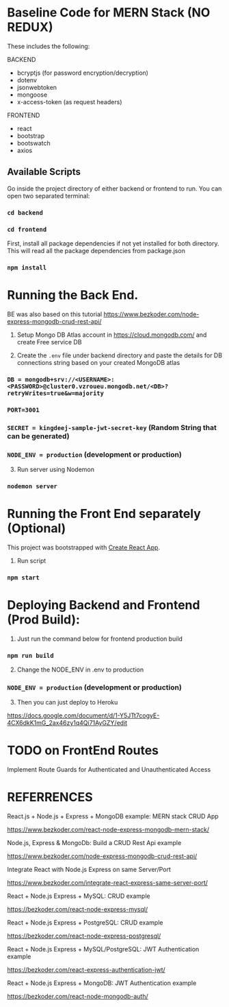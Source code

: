 # Baseline Code for MERN Stack (NO REDUX)

These includes the following:

BACKEND
- bcryptjs (for password encryption/decryption)
- dotenv
- jsonwebtoken
- mongoose
- x-access-token (as request headers)

FRONTEND
- react
- bootstrap
- bootswatch
- axios

## Available Scripts

Go inside the project directory of either backend or frontend to run. You can open two separated terminal:

### `cd backend`

### `cd frontend`

First, install all package dependencies if not yet installed for both directory. This will read all the package dependencies from package.json

### `npm install`

# Running the Back End. 

BE was also based on this tutorial https://www.bezkoder.com/node-express-mongodb-crud-rest-api/

1. Setup Mongo DB Atlas account in https://cloud.mongodb.com/ and create Free service DB

2. Create the `.env` file under backend directory and paste the details for DB connections string based on your created MongoDB atlas 

### `DB = mongodb+srv://<USERNAME>:<PASSWORD>@cluster0.vzroueu.mongodb.net/<DB>?retryWrites=true&w=majority`
### `PORT=3001`
### `SECRET = kingdeej-sample-jwt-secret-key` (Random String that can be generated)
### `NODE_ENV = production` (development or production)

3. Run server using Nodemon

### `nodemon server`

# Running the Front End separately (Optional)

This project was bootstrapped with [Create React App](https://github.com/facebook/create-react-app).

1. Run script

### `npm start`

# Deploying Backend and Frontend (Prod Build): 

1. Just run the command below for frontend production build

### `npm run build`

2. Change the NODE_ENV in .env to production

### `NODE_ENV = production` (development or production)

3. Then you can just deploy to Heroku

https://docs.google.com/document/d/1-Y5JTt7cogyE-4CX6dkK1mG_2ax46zy1q4Qi71AyGZY/edit

# TODO on FrontEnd Routes

Implement Route Guards for Authenticated and Unauthenticated Access

# REFERRENCES
React.js + Node.js + Express + MongoDB example: MERN stack CRUD App

https://www.bezkoder.com/react-node-express-mongodb-mern-stack/

Node.js, Express & MongoDb: Build a CRUD Rest Api example

https://www.bezkoder.com/node-express-mongodb-crud-rest-api/

Integrate React with Node.js Express on same Server/Port

https://www.bezkoder.com/integrate-react-express-same-server-port/

React + Node.js Express + MySQL: CRUD example

https://bezkoder.com/react-node-express-mysql/

React + Node.js Express + PostgreSQL: CRUD example

https://bezkoder.com/react-node-express-postgresql/

React + Node.js Express + MySQL/PostgreSQL: JWT Authentication example

https://bezkoder.com/react-express-authentication-jwt/

React + Node.js Express + MongoDB: JWT Authentication example

https://bezkoder.com/react-node-mongodb-auth/


